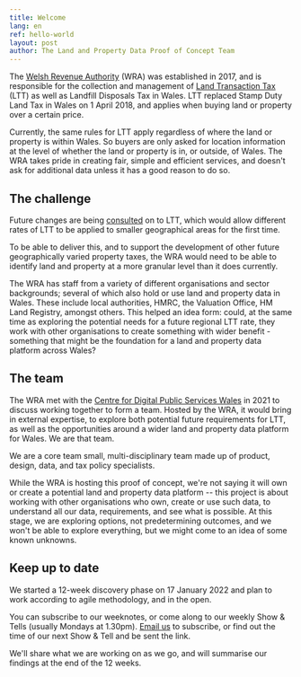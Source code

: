 ```yaml
---
title: Welcome
lang: en
ref: hello-world
layout: post
author: The Land and Property Data Proof of Concept Team
---
```


The [Welsh Revenue Authority](https://gov.wales/welsh-revenue-authority) (WRA) was established in 2017, and is responsible for the collection and management of [Land Transaction Tax](https://gov.wales/land-transaction-tax-guide) (LTT) as well as Landfill Disposals Tax in Wales. LTT replaced Stamp Duty Land Tax in Wales on 1 April 2018, and applies when buying land or property over a certain price.

Currently, the same rules for LTT apply regardless of where the land or property is within Wales. So buyers are only asked for location information at the level of whether the land or property is in, or outside, of Wales. The WRA takes pride in creating fair, simple and efficient services, and doesn't ask for additional data unless it has a good reason to do so.

## The challenge

Future changes are being [consulted](https://gov.wales/second-homes-local-variation-to-land-transaction-tax-rates) on to LTT, which would allow different rates of LTT to be applied to smaller geographical areas for the first time.

To be able to deliver this, and to support the development of other future geographically varied property taxes, the WRA would need to be able to identify land and property at a more granular level than it does currently.

The WRA has staff from a variety of different organisations and sector backgrounds; several of which also hold or use land and property data in Wales. These include local authorities, HMRC, the Valuation Office, HM Land Registry, amongst others. This helped an idea form: could, at the same time as exploring the potential needs for a future regional LTT rate, they work with other organisations to create something with wider benefit - something that might be the foundation for a land and property data platform across Wales?

## The team

The WRA met with the [Centre for Digital Public Services Wales](https://digitalpublicservices.gov.wales) in 2021 to discuss working together to form a team. Hosted by the WRA, it would bring in external expertise, to explore both potential future requirements for LTT, as well as the opportunities around a wider land and property data platform for Wales. We are that team.

We are a core team small, multi-disciplinary team made up of product, design, data, and tax policy specialists.

While the WRA is hosting this proof of concept, we're not saying it will own or create a potential land and property data platform -- this project is about working with other organisations who own, create or use such data, to understand all our data, requirements, and see what is possible. At this stage, we are exploring options, not predetermining outcomes, and we won't be able to explore everything, but we might come to an idea of some known unknowns.

## Keep up to date

We started a 12-week discovery phase on 17 January 2022 and plan to work according to agile methodology, and in the open.

You can subscribe to our weeknotes, or come along to our weekly Show & Tells (usually Mondays at 1.30pm). [Email us](mailto:dataproject@wra.gov.wales) to subscribe, or find out the time of our next Show & Tell and be sent the link.

We'll share what we are working on as we go, and will summarise our findings at the end of the 12 weeks.
